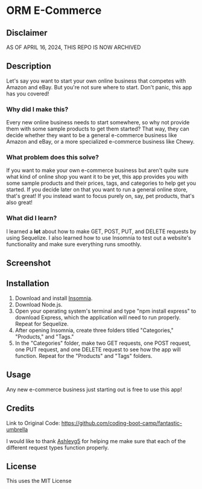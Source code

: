 # ORM E-Commerce
## Disclaimer
AS OF APRIL 16, 2024, THIS REPO IS NOW ARCHIVED
## Description
Let's say you want to start your own online business that competes with Amazon and eBay. But you're not sure where to start. Don't panic, this app has you covered!
### Why did I make this?
Every new online business needs to start somewhere, so why not provide them with some sample products to get them started? That way, they can decide whether they want to be a general e-commerce business like Amazon and eBay, or a more specialized e-commerce business like Chewy.
### What problem does this solve?
If you want to make your own e-commerce business but aren't quite sure what kind of online shop you want it to be yet, this app provides you with some sample products and their prices, tags, and categories to help get you started. If you decide later on that you want to run a general online store, that's great! If you instead want to focus purely on, say, pet products, that's also great!
### What did I learn?
I learned a **lot** about how to make GET, POST, PUT, and DELETE requests by using Sequelize. I also learned how to use Insomnia to test out a website's functionality and make sure everything runs smoothly.
## Screenshot
## Installation
1. Download and install [Insomnia](https://insomnia.rest/).
2. Download Node.js.
3. Open your operating system's terminal and type "npm install express" to download Express, which the application will need to run properly. Repeat for Sequelize.
4. After opening Insomnia, create three folders titled "Categories," "Products," and "Tags."
5. In the "Categories" folder, make two GET requests, one POST request, one PUT request, and one DELETE request to see how the app will function. Repeat for the "Products" and "Tags" folders.
## Usage
Any new e-commerce business just starting out is free to use this app!
## Credits
Link to Original Code: https://github.com/coding-boot-camp/fantastic-umbrella

I would like to thank [Ashleyg5](https://github.com/Ashleyg5) for helping me make sure that each of the different request types function properly.
## License
This uses the MIT License
